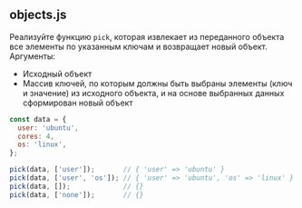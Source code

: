 ## objects.js

Реализуйте функцию `pick`, которая извлекает из переданного объекта все элементы по указанным ключам и возвращает новый объект. Аргументы:

* Исходный объект
* Массив ключей, по которым должны быть выбраны элементы (ключ и значение) из исходного объекта, и на основе выбранных данных сформирован новый объект

```js
const data = {
  user: 'ubuntu',
  cores: 4,
  os: 'linux',
};

pick(data, ['user']);       // { 'user' => 'ubuntu' }
pick(data, ['user', 'os']); // { 'user' => 'ubuntu', 'os' => 'linux' }
pick(data, []);             // {}
pick(data, ['none']);       // {}
```

